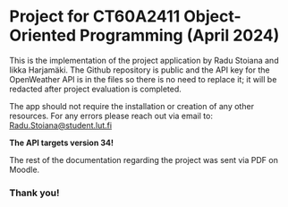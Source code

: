# Project for CT60A2411 Object-Oriented Programming (April 2024)

This is the implementation of the project application by Radu Stoiana and Iikka Harjamäki. The Github repository is public and the API key for the OpenWeather API is in the files so there is no need to replace it; it will be redacted after project evaluation is completed.

The app should not require the installation or creation of any other resources. For any errors please reach out via email to: Radu.Stoiana@student.lut.fi

**The API targets version 34!**

The rest of the documentation regarding the project was sent via PDF on Moodle. 

### Thank you!